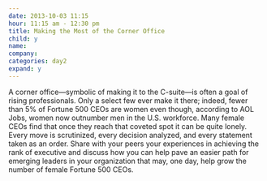 ```yaml
---
date: 2013-10-03 11:15
hour: 11:15 am - 12:30 pm
title: Making the Most of the Corner Office
child: y
name: 
company:
categories: day2
expand: y 
---
```

A corner office—symbolic of making it to the C-suite—is often a goal of rising professionals. Only a select few ever make it there; indeed, fewer than 5% of Fortune 500 CEOs are women even though, according to AOL Jobs, women now outnumber men in the U.S. workforce. Many female CEOs find that once they reach that coveted spot it can be quite lonely. Every move is scrutinized, every decision analyzed, and every statement taken as an order. Share with your peers your experiences in achieving the rank of executive and discuss how you can help pave an easier path for emerging leaders in your organization that may, one day, help grow the number of female Fortune 500 CEOs.
